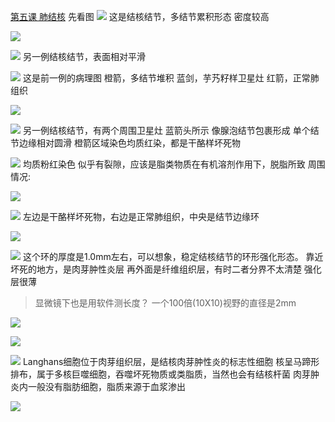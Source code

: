 [第五课 肺结核](05_pathology05.md)
先看图
![](./_image/48727c5cd40c8897019e9080a9d0720.jpg)
这是结核结节，多结节累积形态
密度较高

![](./_image/92e2831a27bc8f13ef06788b3b66e2d.jpg)

![](./_image/3a01ea1a413f6f0f506ab953237f5c8.jpg)
另一例结核结节，表面相对平滑

![](./_image/59646383ce9f486fb08a4e58e834059.jpg)
这是前一例的病理图
橙箭，多结节堆积
蓝剑，芋艿籽样卫星灶
红箭，正常肺组织

![](./_image/1a41835c01635045bb7ce1a6f71a1ee.jpg)

![](./_image/182ac9340152b12883731aa92d3f2a8.jpg)
另一例结核结节，有两个周围卫星灶
蓝箭头所示
像腺泡结节包裹形成
单个结节边缘相对圆滑
橙箭区域染色均质红染，都是干酪样坏死物

![](./_image/9e6b6b86c3a9f717ada7032adc83802.jpg)
均质粉红染色
似乎有裂隙，应该是脂类物质在有机溶剂作用下，脱脂所致
周围情况:

![](./_image/4ac9b9543c9d0adf92a565beaabe572.jpg)

![](./_image/a7139e469ce2ebd9b18ed2125fa2169.jpg)
左边是干酪样坏死物，右边是正常肺组织，中央是结节边缘环

![](./_image/d1428f0fc1771960c0e1e7840890bdf.jpg)

![](./_image/9702506eaa10db283949dce4c939642.jpg)
这个环的厚度是1.0mm左右，可以想象，稳定结核结节的环形强化形态。
靠近坏死的地方，是肉芽肿性炎层
再外面是纤维组织层，有时二者分界不太清楚
强化层很薄
> 显微镜下也是用软件测长度？
> 一个100倍(10X10)视野的直径是2mm


![](./_image/6fadb13d5904810c3398045bc1a843a.jpg)

![](./_image/c163366a223f79e2a35835e1de02a29.jpg)

![](./_image/f5de7a120965e694638f1e2b4203080.jpg)
Langhans细胞位于肉芽组织层，是结核肉芽肿性炎的标志性细胞
核呈马蹄形排布，属于多核巨噬细胞，吞噬坏死物质或类脂质，当然也会有结核杆菌
肉芽肿炎内一般没有脂肪细胞，脂质来源于血浆渗出

![](./_image/c62eee95aefcf894b624638130fce5c.jpg)



